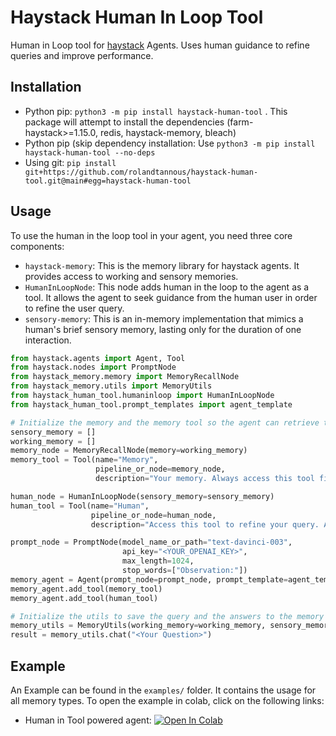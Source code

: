 # Haystack Human In Loop Tool

Human in Loop tool for [haystack](https://github.com/deepset-ai/haystack) Agents.  Uses human guidance to refine queries and improve performance.


## Installation

- Python pip: ```python3 -m pip install haystack-human-tool``` . This package will attempt to install the dependencies (farm-haystack>=1.15.0, redis, haystack-memory, bleach)
- Python pip (skip dependency installation: Use  ```python3 -m pip install haystack-human-tool --no-deps```
- Using git: ```pip install git+https://github.com/rolandtannous/haystack-human-tool.git@main#egg=haystack-human-tool```


## Usage

To use the human in the loop tool in your agent, you need three core components:
- `haystack-memory`: This is the memory library for haystack agents. It provides access to working and sensory memories.
- `HumanInLoopNode`: This node adds human in the loop to the agent as a tool. It allows the agent to seek guidance from the human user in order to refine the user query.
- `sensory-memory`: This is an in-memory implementation that mimics a human's brief sensory memory, lasting only for the duration of one interaction.

```py
from haystack.agents import Agent, Tool
from haystack.nodes import PromptNode
from haystack_memory.memory import MemoryRecallNode
from haystack_memory.utils import MemoryUtils
from haystack_human_tool.humaninloop import HumanInLoopNode
from haystack_human_tool.prompt_templates import agent_template

# Initialize the memory and the memory tool so the agent can retrieve the memory
sensory_memory = []
working_memory = []
memory_node = MemoryRecallNode(memory=working_memory)
memory_tool = Tool(name="Memory",
                   pipeline_or_node=memory_node,
                   description="Your memory. Always access this tool first to remember what you have learned.")

human_node = HumanInLoopNode(sensory_memory=sensory_memory)
human_tool = Tool(name="Human",
                  pipeline_or_node=human_node,
                  description="Access this tool to refine your query. Ask the human to rephrase the question or to explain what or who the human is referring to. Use the human's answer to rephrase your query for use as input to other tools")

prompt_node = PromptNode(model_name_or_path="text-davinci-003", 
                         api_key="<YOUR_OPENAI_KEY>", 
                         max_length=1024,
                         stop_words=["Observation:"])
memory_agent = Agent(prompt_node=prompt_node, prompt_template=agent_template)
memory_agent.add_tool(memory_tool)
memory_agent.add_tool(human_tool)

# Initialize the utils to save the query and the answers to the memory
memory_utils = MemoryUtils(working_memory=working_memory, sensory_memory=sensory_memory, agent=memory_agent)
result = memory_utils.chat("<Your Question>")
```


## Example

An Example can be found in the `examples/` folder. It contains the usage for all memory types.
To open the example in colab, click on the following links:
- Human in Tool powered agent: [![Open In Colab](https://colab.research.google.com/assets/colab-badge.svg)](https://colab.research.google.com/github/gravityml/haystack-human-tool/blob/main/examples/example_humanloop_with_memory.ipynb)








